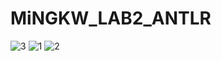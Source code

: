 # MiNGKW_LAB2_ANTLR
![3](https://user-images.githubusercontent.com/117357042/200639760-6743b4c4-caef-4c0f-badb-76f1ea7e28fb.png)
![1](https://user-images.githubusercontent.com/117357042/200639765-fa3f35a6-689c-4024-a74c-e272acaec735.png)
![2](https://user-images.githubusercontent.com/117357042/200639768-392bd3f5-1bb2-4339-ac7a-e596430e1114.png)

